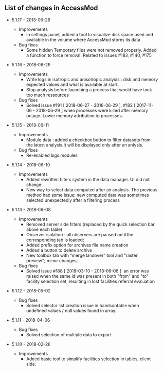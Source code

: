 ## List of changes in AccessMod

- 5.1.17 - 2018-06-29
    - Improvements
        - In settings panel, added a tool to visualize disk space used and available in the volume where AccessMod stores its data.
    - Bug fixes
        - Some hidden Temporary files were not removed properly. Added a function to force removal. Related to issues #183, #140, #175
- 5.1.16 - 2018-06-29
    - Improvements
        - Write logs in isotropic and anisotropic analysis : disk and memory expected values and what is available at start.
        - Stop analysis before launching a process that would have took too much ressources
    - Bug fixes
        - Solved issue #191 [ 2018-06-27 - 2018-06-29 ], #182 [ 2017-11-06 - 2018-06-29 ] when processes were killed after memory outage. Lower memory attribution to processes.

- 5.1.15 - 2018-06-11
    - Improvements
        - Module data : added a checkbox button to filter datasets from the latest analysis.It will be displayed only after an anlysis.
    - Bug fixes 
        - Re-enabled logs modules

- 5.1.14 - 2018-06-10
    - Improvements 
        - Added rewritten filters system in the data manager. UI did not change.
        - New way to select data computed after an analysis. The previous method had some issue: new computed data was sometimes selected unexpectedly after a filtering process

- 5.1.13 - 2018-06-08
    - Improvements
        - Removed server side filters (replaced by the quick selection bar above each table)
        - Observer isolation : all observers are paused until the corresponding tab is loaded;
        - Added prefix option for archives file name creation 
        - Added a button to delete archive
        - New toolbox tab with "merge landover" tool and "raster preview"; minor changes; 
    - Bug fixes
        - Solved issue #188 [ 2018-03-10 - 2018-06-08 ]: an error was raised when the same id was present in both "from" and "to" facility selection set, resulting in lost facilities referral evaluation 

- 5.1.12 - 2018-05-02
    - Bug fixes
        - Solved selector list creation issue in handsontable when undefined values / null values found in array.

- 5.1.11 - 2018-04-06
    - Bug fixes
        - Solved selection of multiple data to export 

- 5.1.10 - 2018-02-26
    - Improvements
        - Added basic tool to simplify facilities selection in tables, client side.

